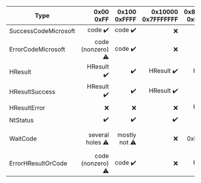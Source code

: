 | Type                  | 0x00<br>0xFF       | 0x100<br>0xFFFF | 0x10000<br>0x7FFFFFFF | 0x80000000<br>0xFFFFFFFF |
| --------------------- | ------------------:| ---------------:| ---------------------:| -------------------------:|
| SuccessCodeMicrosoft  | code           ✔️ | code          ✔️|                     ❌|                         ❌|
| ErrorCodeMicrosoft    | code (nonzero) ⚠️ | code          ✔️|                     ❌|                         ❌|
| HResult               | HResult        ✔️ |               ✔️|             HResult ✔️| HResult                 ✔️|
| HResultSuccess        | HResult        ✔️ |               ✔️|             HResult ✔️|                         ❌|
| HResultError          |                ❌ |               ❌|                     ❌| HResult                 ✔️|
| NtStatus              |                ✔️ |               ✔️|                     ✔️|                         ✔️|
| WaitCode              | several holes  ⚠️ | mostly not    ⚠️|                     ❌| just 0xFFFFFFFF         ⚠️|
| ErrorHResultOrCode    | code (nonzero) ⚠️ | code          ✔️|                     ❌| HResult                 ✔️|
